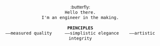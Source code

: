 <p align="center">
   <br>
   <br>
   <br>
   :butterfly:
   <br>
   <samp>Hello there.<br>I'm an engineer in the making.<br><br><b>PRINCIPLES</b><br>
   &mdash;&mdash;measured quality &nbsp;&nbsp;&nbsp;&nbsp;&mdash;&mdash;simplistic elegance &nbsp;&nbsp;&nbsp;&mdash;&mdash;artistic integrity<br></samp>
   <br>
   <br>
   <br>
</p>
<!--
   GIF by the @chemical_sisters (https://giphy.com/chemical_sister)
   
   <img alt="GIF" src="/preview.gif" width="300px" height="400px">
->
